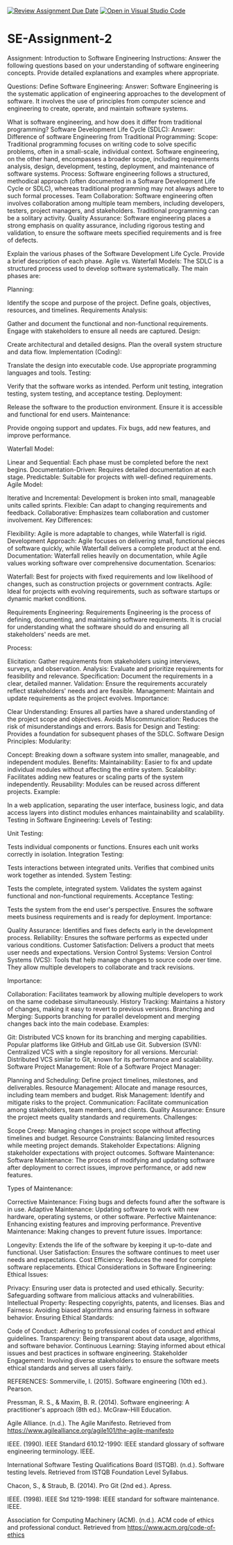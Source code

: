 [![Review Assignment Due Date](https://classroom.github.com/assets/deadline-readme-button-22041afd0340ce965d47ae6ef1cefeee28c7c493a6346c4f15d667ab976d596c.svg)](https://classroom.github.com/a/-ucQIGTc)
[![Open in Visual Studio Code](https://classroom.github.com/assets/open-in-vscode-2e0aaae1b6195c2367325f4f02e2d04e9abb55f0b24a779b69b11b9e10269abc.svg)](https://classroom.github.com/online_ide?assignment_repo_id=15410432&assignment_repo_type=AssignmentRepo)
# SE-Assignment-2
Assignment: Introduction to Software Engineering
Instructions:
Answer the following questions based on your understanding of software engineering concepts. Provide detailed explanations and examples where appropriate.

Questions:
Define Software Engineering:
Answer: Software Engineering is the systematic application of engineering approaches to the development of software. It involves the use of principles from computer science and engineering to create, operate, and maintain software systems.

What is software engineering, and how does it differ from traditional programming?
Software Development Life Cycle (SDLC):
Answer: Difference of software Engineering from Traditional Programming:
Scope: Traditional programming focuses on writing code to solve specific problems, often in a small-scale, individual context. Software engineering, on the other hand, encompasses a broader scope, including requirements analysis, design, development, testing, deployment, and maintenance of software systems.
Process: Software engineering follows a structured, methodical approach (often documented in a Software Development Life Cycle or SDLC), whereas traditional programming may not always adhere to such formal processes.
Team Collaboration: Software engineering often involves collaboration among multiple team members, including developers, testers, project managers, and stakeholders. Traditional programming can be a solitary activity.
Quality Assurance: Software engineering places a strong emphasis on quality assurance, including rigorous testing and validation, to ensure the software meets specified requirements and is free of defects.

Explain the various phases of the Software Development Life Cycle. Provide a brief description of each phase.
Agile vs. Waterfall Models:
The SDLC is a structured process used to develop software systematically. The main phases are:

Planning:

Identify the scope and purpose of the project.
Define goals, objectives, resources, and timelines.
Requirements Analysis:

Gather and document the functional and non-functional requirements.
Engage with stakeholders to ensure all needs are captured.
Design:

Create architectural and detailed designs.
Plan the overall system structure and data flow.
Implementation (Coding):

Translate the design into executable code.
Use appropriate programming languages and tools.
Testing:

Verify that the software works as intended.
Perform unit testing, integration testing, system testing, and acceptance testing.
Deployment:

Release the software to the production environment.
Ensure it is accessible and functional for end users.
Maintenance:

Provide ongoing support and updates.
Fix bugs, add new features, and improve performance.

Waterfall Model:

Linear and Sequential: Each phase must be completed before the next begins.
Documentation-Driven: Requires detailed documentation at each stage.
Predictable: Suitable for projects with well-defined requirements.
Agile Model:

Iterative and Incremental: Development is broken into small, manageable units called sprints.
Flexible: Can adapt to changing requirements and feedback.
Collaborative: Emphasizes team collaboration and customer involvement.
Key Differences:

Flexibility: Agile is more adaptable to changes, while Waterfall is rigid.
Development Approach: Agile focuses on delivering small, functional pieces of software quickly, while Waterfall delivers a complete product at the end.
Documentation: Waterfall relies heavily on documentation, while Agile values working software over comprehensive documentation.
Scenarios:

Waterfall: Best for projects with fixed requirements and low likelihood of changes, such as construction projects or government contracts.
Agile: Ideal for projects with evolving requirements, such as software startups or dynamic market conditions.

Requirements Engineering:
Requirements Engineering is the process of defining, documenting, and maintaining software requirements. It is crucial for understanding what the software should do and ensuring all stakeholders' needs are met.

Process:

Elicitation: Gather requirements from stakeholders using interviews, surveys, and observation.
Analysis: Evaluate and prioritize requirements for feasibility and relevance.
Specification: Document the requirements in a clear, detailed manner.
Validation: Ensure the requirements accurately reflect stakeholders' needs and are feasible.
Management: Maintain and update requirements as the project evolves.
Importance:

Clear Understanding: Ensures all parties have a shared understanding of the project scope and objectives.
Avoids Miscommunication: Reduces the risk of misunderstandings and errors.
Basis for Design and Testing: Provides a foundation for subsequent phases of the SDLC.
Software Design Principles:
Modularity:

Concept: Breaking down a software system into smaller, manageable, and independent modules.
Benefits:
Maintainability: Easier to fix and update individual modules without affecting the entire system.
Scalability: Facilitates adding new features or scaling parts of the system independently.
Reusability: Modules can be reused across different projects.
Example:

In a web application, separating the user interface, business logic, and data access layers into distinct modules enhances maintainability and scalability.
Testing in Software Engineering:
Levels of Testing:

Unit Testing:

Tests individual components or functions.
Ensures each unit works correctly in isolation.
Integration Testing:

Tests interactions between integrated units.
Verifies that combined units work together as intended.
System Testing:

Tests the complete, integrated system.
Validates the system against functional and non-functional requirements.
Acceptance Testing:

Tests the system from the end user's perspective.
Ensures the software meets business requirements and is ready for deployment.
Importance:

Quality Assurance: Identifies and fixes defects early in the development process.
Reliability: Ensures the software performs as expected under various conditions.
Customer Satisfaction: Delivers a product that meets user needs and expectations.
Version Control Systems:
Version Control Systems (VCS): Tools that help manage changes to source code over time. They allow multiple developers to collaborate and track revisions.

Importance:

Collaboration: Facilitates teamwork by allowing multiple developers to work on the same codebase simultaneously.
History Tracking: Maintains a history of changes, making it easy to revert to previous versions.
Branching and Merging: Supports branching for parallel development and merging changes back into the main codebase.
Examples:

Git: Distributed VCS known for its branching and merging capabilities. Popular platforms like GitHub and GitLab use Git.
Subversion (SVN): Centralized VCS with a single repository for all versions.
Mercurial: Distributed VCS similar to Git, known for its performance and scalability.
Software Project Management:
Role of a Software Project Manager:

Planning and Scheduling: Define project timelines, milestones, and deliverables.
Resource Management: Allocate and manage resources, including team members and budget.
Risk Management: Identify and mitigate risks to the project.
Communication: Facilitate communication among stakeholders, team members, and clients.
Quality Assurance: Ensure the project meets quality standards and requirements.
Challenges:

Scope Creep: Managing changes in project scope without affecting timelines and budget.
Resource Constraints: Balancing limited resources while meeting project demands.
Stakeholder Expectations: Aligning stakeholder expectations with project outcomes.
Software Maintenance:
Software Maintenance: The process of modifying and updating software after deployment to correct issues, improve performance, or add new features.

Types of Maintenance:

Corrective Maintenance: Fixing bugs and defects found after the software is in use.
Adaptive Maintenance: Updating software to work with new hardware, operating systems, or other software.
Perfective Maintenance: Enhancing existing features and improving performance.
Preventive Maintenance: Making changes to prevent future issues.
Importance:

Longevity: Extends the life of the software by keeping it up-to-date and functional.
User Satisfaction: Ensures the software continues to meet user needs and expectations.
Cost Efficiency: Reduces the need for complete software replacements.
Ethical Considerations in Software Engineering:
Ethical Issues:

Privacy: Ensuring user data is protected and used ethically.
Security: Safeguarding software from malicious attacks and vulnerabilities.
Intellectual Property: Respecting copyrights, patents, and licenses.
Bias and Fairness: Avoiding biased algorithms and ensuring fairness in software behavior.
Ensuring Ethical Standards:

Code of Conduct: Adhering to professional codes of conduct and ethical guidelines.
Transparency: Being transparent about data usage, algorithms, and software behavior.
Continuous Learning: Staying informed about ethical issues and best practices in software engineering.
Stakeholder Engagement: Involving diverse stakeholders to ensure the software meets ethical standards and serves all users fairly.

REFERENCES:
Sommerville, I. (2015). Software engineering (10th ed.). Pearson.

Pressman, R. S., & Maxim, B. R. (2014). Software engineering: A practitioner's approach (8th ed.). McGraw-Hill Education.

Agile Alliance. (n.d.). The Agile Manifesto. Retrieved from https://www.agilealliance.org/agile101/the-agile-manifesto

IEEE. (1990). IEEE Standard 610.12-1990: IEEE standard glossary of software engineering terminology. IEEE.

International Software Testing Qualifications Board (ISTQB). (n.d.). Software testing levels. Retrieved from ISTQB Foundation Level Syllabus.

Chacon, S., & Straub, B. (2014). Pro Git (2nd ed.). Apress.

IEEE. (1998). IEEE Std 1219-1998: IEEE standard for software maintenance. IEEE.

Association for Computing Machinery (ACM). (n.d.). ACM code of ethics and professional conduct. Retrieved from https://www.acm.org/code-of-ethics
